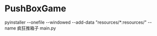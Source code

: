 # PushBoxGame
pyinstaller --onefile --windowed --add-data "resources/*:resources/" --name 疯狂推箱子 main.py